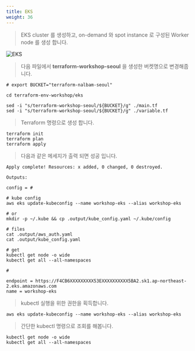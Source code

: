```yaml
---
title: EKS
weight: 36
---
```


> EKS cluster 를 생성하고, on-demand 와 spot instance 로 구성된 Worker node 를 생성 합니다.

![EKS](../../provisioning/images/terraform_eks_ach.png)

> 다음 파일에서 **terraform-workshop-seoul** 을 생성한 버켓명으로 변경해줍니다.

```
# export BUCKET="terraform-nalbam-seoul"

cd terraform-env-workshop/eks

sed -i "s/terraform-workshop-seoul/${BUCKET}/g" ./main.tf
sed -i "s/terraform-workshop-seoul/${BUCKET}/g" ./variable.tf
```

> Terraform 명령으로 생성 합니다.

```
terraform init
terraform plan
terraform apply
```

> 다음과 같은 메세지가 출력 되면 성공 입니다.

```
Apply complete! Resources: x added, 0 changed, 0 destroyed.

Outputs:

config = #

# kube config
aws eks update-kubeconfig --name workshop-eks --alias workshop-eks

# or
mkdir -p ~/.kube && cp .output/kube_config.yaml ~/.kube/config

# files
cat .output/aws_auth.yaml
cat .output/kube_config.yaml

# get
kubectl get node -o wide
kubectl get all --all-namespaces

#

endpoint = https://F4CB6XXXXXXXXX53EXXXXXXXXXX5BA2.sk1.ap-northeast-2.eks.amazonaws.com
name = workshop-eks
```

> kubectl 실행을 위한 권한을 획득합니다.

```
aws eks update-kubeconfig --name workshop-eks --alias workshop-eks
```

> 간단한 kubectl 명령으로 조회를 해봅니다.

```
kubectl get node -o wide
kubectl get all --all-namespaces
```
